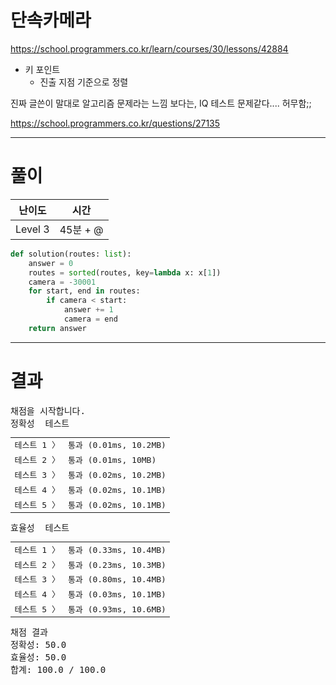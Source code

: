 # 단속카메라

https://school.programmers.co.kr/learn/courses/30/lessons/42884

- 키 포인트
  - 진출 지점 기준으로 정렬

진짜 글쓴이 말대로 알고리즘 문제라는 느낌 보다는, IQ 테스트 문제같다....
허무함;;

https://school.programmers.co.kr/questions/27135

----

# 풀이

| 난이도     | 시간      |
|---------|---------|
| Level 3 | 45분 + @ |

```python
def solution(routes: list):
    answer = 0
    routes = sorted(routes, key=lambda x: x[1])
    camera = -30001
    for start, end in routes:
        if camera < start:
            answer += 1
            camera = end
    return answer
```

----

# 결과

<pre class="console-content"><div></div><div class="console-heading">채점을 시작합니다.</div><div class="console-message">정확성  테스트</div><table class="console-test-group" data-category="correctness"><tbody><tr data-testcase-id="33465"><td valign="top" class="td-label">테스트 1 <span>〉</span></td><td class="result passed">통과 (0.01ms, 10.2MB)</td></tr><tr data-testcase-id="33466"><td valign="top" class="td-label">테스트 2 <span>〉</span></td><td class="result passed">통과 (0.01ms, 10MB)</td></tr><tr data-testcase-id="33467"><td valign="top" class="td-label">테스트 3 <span>〉</span></td><td class="result passed">통과 (0.02ms, 10.2MB)</td></tr><tr data-testcase-id="33468"><td valign="top" class="td-label">테스트 4 <span>〉</span></td><td class="result passed">통과 (0.02ms, 10.1MB)</td></tr><tr data-testcase-id="33469"><td valign="top" class="td-label">테스트 5 <span>〉</span></td><td class="result passed">통과 (0.02ms, 10.1MB)</td></tr></tbody></table><div class="console-message">효율성  테스트</div><table class="console-test-group" data-category="effectiveness"><tbody><tr data-testcase-id="33459"><td valign="top" class="td-label">테스트 1 <span>〉</span></td><td class="result passed">통과 (0.33ms, 10.4MB)</td></tr><tr data-testcase-id="33460"><td valign="top" class="td-label">테스트 2 <span>〉</span></td><td class="result passed">통과 (0.23ms, 10.3MB)</td></tr><tr data-testcase-id="33461"><td valign="top" class="td-label">테스트 3 <span>〉</span></td><td class="result passed">통과 (0.80ms, 10.4MB)</td></tr><tr data-testcase-id="33462"><td valign="top" class="td-label">테스트 4 <span>〉</span></td><td class="result passed">통과 (0.03ms, 10.1MB)</td></tr><tr data-testcase-id="33463"><td valign="top" class="td-label">테스트 5 <span>〉</span></td><td class="result passed">통과 (0.93ms, 10.6MB)</td></tr></tbody></table><div class="console-heading">채점 결과</div><div class="console-message">정확성: 50.0</div><div class="console-message">효율성: 50.0</div><div class="console-message">합계: 100.0 / 100.0</div></pre>